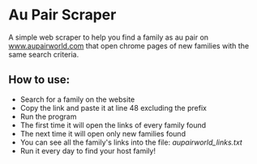 # Au Pair Scraper

A simple web scraper to help you find a family as au pair on www.aupairworld.com that open chrome pages of new families with the same search criteria.

## How to use:

- Search for a family on the website
- Copy the link and paste it at line 48 excluding the prefix
- Run the program 
- The first time it will open the links of every family found
- The next time it will open only new families found
- You can see all the family's links into the file: *aupairworld_links.txt*
- Run it every day to find your host family!

